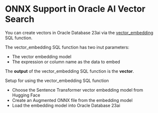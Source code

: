 # ONNX Support in Oracle AI Vector Search

You can create vectors in Oracle Database 23ai via the [vector_embedding](https://docs.oracle.com/en/database/oracle/oracle-database/23/sqlrf/vector_embedding.html#GUID-5ED78260-6D21-4B6B-86E0-A1E70EFA11CA) SQL function.

The vector_embedding SQL function has two inut parameters:
- The vector embedding model
- The expression or column name as the data to embed

The **output** of the vector_embedding SQL function is the **vector**.

Setup for using the vector_embedding SQL function
- Choose the Sentence Transformer vector embedding model from Hugging Face
- Create an Augmented ONNX file from the embedding model
- Load the embedding model into Oracle Database 23ai
